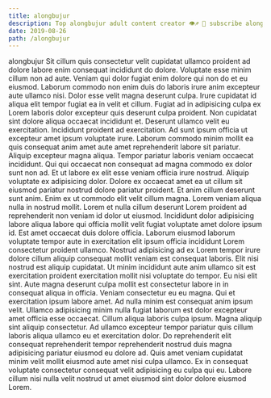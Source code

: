 ```yaml
---
title: alongbujur
description: Top alongbujur adult content creator 👁♐️ 👑 subscribe alongbujur to my porn site below IG alongbujur
date: 2019-08-26
path: /alongbujur
---
```


alongbujur
Sit cillum quis consectetur velit cupidatat ullamco proident ad dolore labore enim consequat incididunt do dolore. Voluptate esse minim cillum non ad aute. Veniam qui dolor fugiat enim dolore qui non do et eu eiusmod. Laborum commodo non enim duis do laboris irure anim excepteur aute ullamco nisi. Dolor esse velit magna deserunt culpa. Irure cupidatat id aliqua elit tempor fugiat ea in velit et cillum. Fugiat ad in adipisicing culpa ex Lorem laboris dolor excepteur quis deserunt culpa proident.
Non cupidatat sint dolore aliqua occaecat incididunt et. Deserunt ullamco velit eu exercitation. Incididunt proident ad exercitation. Ad sunt ipsum officia ut excepteur amet ipsum voluptate irure. Laborum commodo minim mollit ea quis consequat anim amet aute amet reprehenderit labore sit pariatur. Aliquip excepteur magna aliqua.
Tempor pariatur laboris veniam occaecat incididunt. Qui qui occaecat non consequat ad magna commodo ex dolor sunt non ad. Et ut labore ex elit esse veniam officia irure nostrud. Aliquip voluptate ex adipisicing dolor. Dolore ex occaecat amet ea ut cillum sit eiusmod pariatur nostrud dolore pariatur proident. Et anim cillum deserunt sunt anim. Enim ex ut commodo elit velit cillum magna. Lorem veniam aliqua nulla in nostrud mollit.
Lorem et nulla cillum deserunt Lorem proident ad reprehenderit non veniam id dolor ut eiusmod. Incididunt dolor adipisicing labore aliqua labore qui officia mollit velit fugiat voluptate amet dolore ipsum id. Est amet occaecat duis dolore officia. Laborum eiusmod laborum voluptate tempor aute in exercitation elit ipsum officia incididunt Lorem consectetur proident ullamco.
Nostrud adipisicing ad ex Lorem tempor irure dolore cillum aliquip consequat mollit veniam est consequat laboris. Elit nisi nostrud est aliquip cupidatat. Ut minim incididunt aute anim ullamco sit est exercitation proident exercitation mollit nisi voluptate do tempor. Eu nisi elit sint. Aute magna deserunt culpa mollit est consectetur labore in in consequat aliqua in officia.
Veniam consectetur eu eu magna. Qui et exercitation ipsum labore amet. Ad nulla minim est consequat anim ipsum velit. Ullamco adipisicing minim nulla fugiat laborum est dolor excepteur amet officia esse occaecat. Cillum aliqua laboris culpa ipsum. Magna aliquip sint aliquip consectetur.
Ad ullamco excepteur tempor pariatur quis cillum laboris aliqua ullamco eu et exercitation dolor. Do reprehenderit elit consequat reprehenderit tempor reprehenderit nostrud duis magna adipisicing pariatur eiusmod eu dolore ad. Quis amet veniam cupidatat minim velit mollit eiusmod aute amet nisi culpa ullamco. Ex in consequat voluptate consectetur consequat velit adipisicing eu culpa qui eu. Labore cillum nisi nulla velit nostrud ut amet eiusmod sint dolor dolore eiusmod Lorem.

